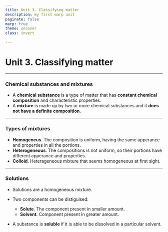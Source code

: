 ```yaml
--- 
title: Unit 3. Classifying matter
description: my first marp unit
paginate: false
marp: true
theme: uncover
class: invert

---
```

# Unit 3. Classifying matter

---
### Chemical substances and mixtures
- A **chemical substance** is a type of matter that has **constant chemical composition** and characteristic properties.
- A **mixture** is made up by two or more chemical substances and it **does not have a definite composition**.

---
### Types of mixtures
- **Homogeneus**. The composition is uniform, having the same apperance and properties in all the portions.
- **Heterogeneous**. The compositions is not uniform, so their portions have different apperance and properties. 
- **Colloid**. Heterageneous mixture that seems homogeneous at first sight.

--- 
### Solutions
- Solutions are a homogeneous mixture.
- Two components can be distiguised:
    - **Solute**. The component present in smaller amount.
    - **Solvent**. Component present in greater amount.

- A substance is **soluble** if it is able to be dissolved in a particular solvent.